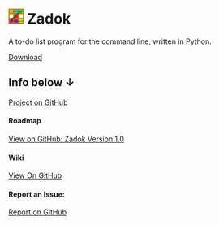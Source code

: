 <h1><img src="zadok.svg" width="30">&nbsp;Zadok</h1>
A to-do list program for the command line, written in Python.

[Download](https://github.com/forgenst/zadok/releases/)

## Info below ↓
[Project on GitHub](https://github.com/forgenst/zadok)

#### Roadmap
[View on GitHub: Zadok Version 1.0](https://github.com/forgenst/zadok/projects/2)

#### Wiki
[View On GitHub](https://github.com/forgenst/zadok/wiki)

#### Report an Issue:
[Report on GitHub](https://github.com/forgenst/zadok/issues)
